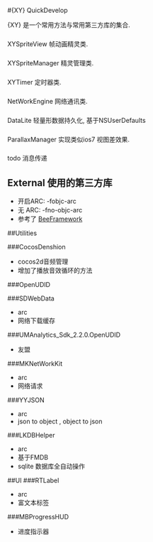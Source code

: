 #{XY} QuickDevelop

{XY} 是一个常用方法与常用第三方库的集合.

### 
XYSpriteView 帧动画精灵类.
### 
XYSpriteManager 精灵管理类.
### 
XYTimer 定时器类.
### 
NetWorkEngine 网络通讯类.
### 
DataLite 轻量形数据持久化, 基于NSUserDefaults
### 
ParallaxManager 实现类似ios7 视图差效果.

### 
todo
消息传递


## External 使用的第三方库
* 开启ARC: -fobjc-arc
* 无 ARC: -fno-objc-arc
* 参考了 [BeeFramework](https://github.com/gavinkwoe/BeeFramework/blob/master/document)

##Utilities

###CocosDenshion 
* cocos2d音频管理
* 增加了播放音效循环的方法

###OpenUDID

###SDWebData
* arc
* 网络下载缓存

###UMAnalytics_Sdk_2.2.0.OpenUDID
* 友盟


###MKNetWorkKit
* arc
* 网络请求

###YYJSON
* arc
* json to object , object to json

###LKDBHelper
* arc
* 基于FMDB
* sqlite 数据库全自动操作

##UI
###RTLabel
* arc 
* 富文本标签

###MBProgressHUD
* 进度指示器

